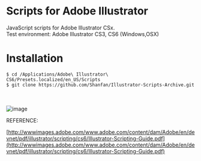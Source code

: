 # Scripts for Adobe Illustrator

JavaScript scripts for Adobe Illustrator CSx.  
Test environment: Adobe Illustrator CS3, CS6 (Windows,OSX) 



Installation
==

    $ cd /Applications/Adobe\ Illustrator\ CS6/Presets.localized/en_US/Scripts
    $ git clone https://github.com/Shanfan/Illustrator-Scripts-Archive.git
    
</br></br>
![image](https://raw.github.com/RandyMcMillan/Illustrator-Scripts-Archive/master/ScreenShot.png)


REFERENCE:

[http://wwwimages.adobe.com/www.adobe.com/content/dam/Adobe/en/devnet/pdf/illustrator/scripting/cs6/Illustrator-Scripting-Guide.pdf](http://wwwimages.adobe.com/www.adobe.com/content/dam/Adobe/en/devnet/pdf/illustrator/scripting/cs6/Illustrator-Scripting-Guide.pdf)